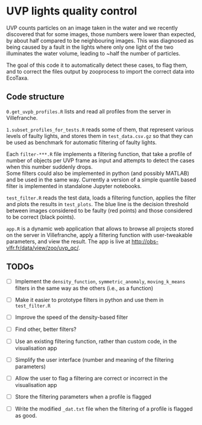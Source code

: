 # UVP lights quality control

UVP counts particles on an image taken in the water and we recently discovered that for some images, those numbers were lower than expected, by about half compared to be neighbouring images. This was diagnosed as being caused by a fault in the lights where only one light of the two illuminates the water volume, leading to ~half the number of particles.

The goal of this code it to automatically detect these cases, to flag them, and to correct the files output by zooprocess to import the correct data into EcoTaxa.

## Code structure

`0.get_uvpb_profiles.R` lists and read all profiles from the server in Villefranche.

`1.subset_profiles_for_tests.R` reads some of them, that represent various levels of faulty lights, and stores them in `test_data.csv.gz` so that they can be used as benchmark for automatic filtering of faulty lights.

Each `filter-***.R` file implements a filtering function, that take a profile of number of objects per UVP frame as input and attempts to detect the cases when this number suddenly drops.  
Some filters could also be implemented in python (and possibly MATLAB) and be used in the same way. Currently a version of a simple quantile based filter is implemented in standalone Jupyter notebooks.

`test_filter.R` reads the test data, loads a filtering function, applies the filter and plots the results in `test_plots`. The blue line is the decision threshold between images considered to be faulty (red points) and those considered to be correct (black points).

`app.R` is a dynamic web application that allows to browse all projects stored on the server in Villefranche, apply a filtering function with user-tweakable parameters, and view the result. The app is live at http://obs-vlfr.fr/data/view/zoo/uvp_qc/.

## TODOs

- [ ] Implement the `density_function`, `symmetric_anomaly`, `moving_k_means` filters in the same way as the others (i.e., as a function)
- [ ] Make it easier to prototype filters in python and use them in `test_filter.R`
- [ ] Improve the speed of the density-based filter
- [ ] Find other, better filters?
- [ ] Use an existing filtering function, rather than custom code, in the visualisation app
- [ ] Simplify the user interface (number and meaning of the filtering parameters)
- [ ] Allow the user to flag a filtering are correct or incorrect in the visualisation app
- [ ] Store the filtering parameters when a profile is flagged
- [ ] Write the modified `_dat.txt` file when the filtering of a profile is flagged as good.

